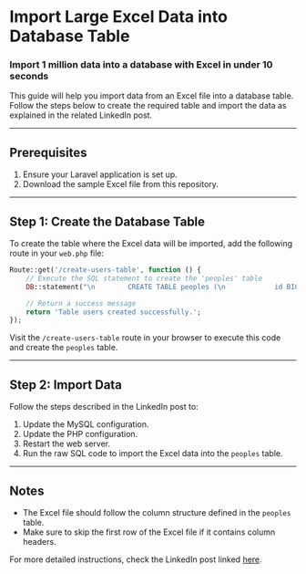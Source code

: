 # Import Large Excel Data into Database Table
### Import 1 million data into a database with Excel in under 10 seconds

This guide will help you import data from an Excel file into a database table. Follow the steps below to create the required table and import the data as explained in the related LinkedIn post.

---

## Prerequisites
1. Ensure your Laravel application is set up.
2. Download the sample Excel file from this repository.

---

## Step 1: Create the Database Table
To create the table where the Excel data will be imported, add the following route in your `web.php` file:

```php
Route::get('/create-users-table', function () {
    // Execute the SQL statement to create the 'peoples' table
    DB::statement("\n        CREATE TABLE peoples (\n            id BIGINT UNSIGNED AUTO_INCREMENT PRIMARY KEY, -- Index\n            user_id VARCHAR(255) UNIQUE NOT NULL,          -- User Id\n            first_name VARCHAR(255) NOT NULL,              -- First Name\n            last_name VARCHAR(255) NOT NULL,               -- Last Name\n            sex ENUM('Male', 'Female', 'Other') NOT NULL,  -- Sex\n            email VARCHAR(255) UNIQUE NOT NULL,            -- Email\n            phone VARCHAR(255) NOT NULL,                   -- Phone\n            date_of_birth DATE NOT NULL,                   -- Date of birth\n            job_title VARCHAR(255) NOT NULL,               -- Job Title\n            created_at TIMESTAMP NULL DEFAULT CURRENT_TIMESTAMP,\n            updated_at TIMESTAMP NULL DEFAULT CURRENT_TIMESTAMP ON UPDATE CURRENT_TIMESTAMP\n        ) ENGINE=InnoDB DEFAULT CHARSET=utf8mb4 COLLATE=utf8mb4_unicode_ci;\n    ");

    // Return a success message
    return 'Table users created successfully.';
});
```

Visit the `/create-users-table` route in your browser to execute this code and create the `peoples` table.

---

## Step 2: Import Data
Follow the steps described in the LinkedIn post to:
1. Update the MySQL configuration.
2. Update the PHP configuration.
3. Restart the web server.
4. Run the raw SQL code to import the Excel data into the `peoples` table.

---

## Notes
- The Excel file should follow the column structure defined in the `peoples` table.
- Make sure to skip the first row of the Excel file if it contains column headers.

For more detailed instructions, check the LinkedIn post linked [here](https://www.linkedin.com/feed/update/urn:li:ugcPost:7287050711148720128/).
